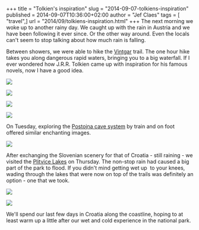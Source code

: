+++
title = "Tolkien's inspiration"
slug = "2014-09-07-tolkiens-inspiration"
published = 2014-09-07T10:36:00+02:00
author = "Jef Claes"
tags = [ "travel",]
url = "2014/09/tolkiens-inspiration.html"
+++
The next morning we woke up to another rainy day. We caught up with the
rain in Austria and we have been following it ever since. Or the other
way around. Even the locals can't seem to stop talking about how much
rain is falling.  
  
Between showers, we were able to hike the
[Vintgar](http://en.wikipedia.org/wiki/Bled_Gorge) trail. The one hour
hike takes you along dangerous rapid waters, bringing you to a big
waterfall. If I ever wondered how J.R.R. Tolkien came up with
inspiration for his famous novels, now I have a good idea.  
  

[![](/post/images/thumbnails/2014-09-07-tolkiens-inspiration-Vintgar1.jpg)](/post/images/2014-09-07-tolkiens-inspiration-Vintgar1.jpg)

[![](/post/images/thumbnails/2014-09-07-tolkiens-inspiration-Vintgar2.jpg)](/post/images/2014-09-07-tolkiens-inspiration-Vintgar2.jpg)

[![](/post/images/thumbnails/2014-09-07-tolkiens-inspiration-Vintgar3.jpg)](/post/images/2014-09-07-tolkiens-inspiration-Vintgar3.jpg)

[![](/post/images/thumbnails/2014-09-07-tolkiens-inspiration-Vintgar4.jpg)](/post/images/2014-09-07-tolkiens-inspiration-Vintgar4.jpg)

On Tuesday, exploring the [Postojna cave
system](http://en.wikipedia.org/wiki/Postojna_Cave) by train and on foot
offered similar enchanting images.

[![](/post/images/thumbnails/2014-09-07-tolkiens-inspiration-Postojna1.jpg)](/post/images/2014-09-07-tolkiens-inspiration-Postojna1.jpg)
  
After exchanging the Slovenian scenery for that of Croatia - still
raining - we visited the [Plitvice
Lakes](http://en.wikipedia.org/wiki/Plitvice_Lakes_National_Park) on
Thursday. The non-stop rain had caused a big part of the park to flood.
If you didn't mind getting wet up  to your knees, wading through the
lakes that were now on top of the trails was definitely an option - one
that we took.  

[![](/post/images/thumbnails/2014-09-07-tolkiens-inspiration-Plitvice1.jpg)](/post/images/2014-09-07-tolkiens-inspiration-Plitvice1.jpg)

[![](/post/images/thumbnails/2014-09-07-tolkiens-inspiration-Plitvice2.jpg)](/post/images/2014-09-07-tolkiens-inspiration-Plitvice2.jpg)
 
We'll spend our last few days in Croatia along the coastline, hoping to
at least warm up a little after our wet and cold experience in the
national park.
